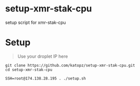 # setup-xmr-stak-cpu
setup script for xmr-stak-cpu

# Setup
> Use your droplet IP here
```shell
git clone https://github.com/katopz/setup-xmr-stak-cpu.git
cd setup-xmr-stak-cpu

SSH=root@174.138.28.195 . ./setup.sh
```
